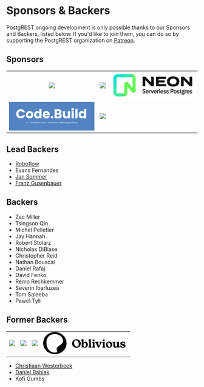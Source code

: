 # Sponsors & Backers

PostgREST ongoing development is only possible thanks to our Sponsors and Backers, listed below. If you'd like to join them, you can do so by supporting the PostgREST organization on [Patreon](https://www.patreon.com/postgrest).

## Sponsors

<table align="center">
  <tbody>
    <tr>
      <td align="center" valign="middle">
        <a href="https://www.cybertec-postgresql.com/en/?utm_source=postgrest.org&utm_medium=referral&utm_campaign=postgrest" target="_blank">
          <img width="296px" src="static/cybertec-new.png">
        </a>
      </td>
      <td align="center" valign="middle">
        <a href="https://gnuhost.eu/?utm_source=sponsor&utm_campaign=postgrest" target="_blank">
          <img width="296px" src="static/gnuhost.png">
        </a>
      </td>
      <td align="center" valign="middle">
        <a href="https://neon.tech/?utm_source=sponsor&utm_campaign=postgrest" target="_blank">
          <img width="296px" src="static/neon.jpg">
        </a>
      </td>
    </tr>
    <tr></tr>
    <tr>
      <td align="center" valign="middle">
        <a href="https://code.build/?utm_source=sponsor&utm_campaign=postgrest" target="_blank">
          <img width="296px" src="static/code-build.png">
        </a>
      </td>
      <td align="center" valign="middle">
        <a href="https://supabase.io?utm_source=postgrest%20backers&utm_medium=open%20source%20partner&utm_campaign=postgrest%20backers%20github&utm_term=homepage" target="_blank">
          <img width="296px" src="https://raw.githubusercontent.com/PostgREST/postgrest/main/static/supabase.png">
        </a>
      </td>
      <td></td>
    </tr>
  </tbody>
</table>

## Lead Backers

- [Roboflow](https://github.com/roboflow)
- Evans Fernandes
- [Jan Sommer](https://github.com/nerfpops)
- [Franz Gusenbauer](https://www.igutech.at/)

## Backers

- Zac Miller
- Tsingson Qin
- Michel Pelletier
- Jay Hannah
- Robert Stolarz
- Nicholas DiBiase
- Christopher Reid
- Nathan Bouscal
- Daniel Rafaj
- David Fenko
- Remo Rechkemmer
- Severin Ibarluzea
- Tom Saleeba
- Pawel Tyll

## Former Backers

<table>
  <tbody>
    <tr>
      <td align="center" valign="middle">
        <a href="https://www.timescale.com?utm_campaign=postgrest&utm_source=sponsor&utm_medium=referral&utm_content=github" target="_blank">
          <img width="222px" src="https://raw.githubusercontent.com/PostgREST/postgrest/main/static/timescaledb.png">
        </a>
      </td>
      <td align="center" valign="middle">
        <a href="https://tryretool.com/?utm_source=sponsor&utm_campaign=postgrest" target="_blank">
          <img max-width="222px" height="88" src="https://raw.githubusercontent.com/PostgREST/postgrest/main/static/retool.png">
        </a>
      </td>
      <td align="center" valign="middle">
        <a href="https://www.2ndquadrant.com/en/?utm_campaign=External%20Websites&utm_source=PostgREST&utm_medium=Logo" target="_blank">
          <img width="222px" src="static/2ndquadrant.png">
        </a>
      </td>
      <td align="center" valign="middle">
        <a href="https://oblivious.ai/?utm_source=sponsor&utm_campaign=postgrest" target="_blank">
          <img width="222px" src="static/oblivious.jpg">
        </a>
      </td>
    </tr>
  </tbody>
</table>

- [Christiaan Westerbeek](https://devotis.nl)
- [Daniel Babiak](https://github.com/dbabiak)
- Kofi Gumbs
